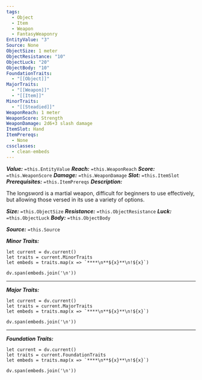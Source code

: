 ```yaml
---
tags:
  - Object
  - Item
  - Weapon
  - FantasyWeaponry
EntityValue: "3"
Source: None
ObjectSize: 1 meter
ObjectResistance: "10"
ObjectLuck: "20"
ObjectBody: "10"
FoundationTraits:
  - "[[Object]]"
MajorTraits:
  - "[[Weapon]]"
  - "[[Item]]"
MinorTraits:
  - "[[Steadied]]"
WeaponReach: 1 meter
WeaponScore: Strength
WeaponDamage: 2d6+3 slash damage
ItemSlot: Hand
ItemPrereqs:
  - None
cssclasses:
  - clean-embeds
---
```

***Value:*** `=this.EntityValue`
***Reach:*** `=this.WeaponReach`
***Score:*** `=this.WeaponScore`
***Damage:*** `=this.WeaponDamage`
***Slot:*** `=this.ItemSlot`
***Prerequisites:*** `=this.ItemPrereqs`
***Description:***

The longsword is a martial weapon, difficult for beginners to use effectively, but allowing those versed in its use a variety of options.

***Size:*** `=this.ObjectSize`
***Resistance:*** `=this.ObjectResistance`
***Luck:*** `=this.ObjectLuck`
***Body:*** `=this.ObjectBody`

***Source:*** `=this.Source`

***Minor Traits:***
```dataviewjs
let current = dv.current()
let traits = current.MinorTraits
let embeds = traits.map(x => `****\n**${x}**\n!${x}`)

dv.span(embeds.join('\n'))
```
****

***Major Traits:***
```dataviewjs
let current = dv.current()
let traits = current.MajorTraits
let embeds = traits.map(x => `****\n**${x}**\n!${x}`)

dv.span(embeds.join('\n'))
```
****

***Foundation Traits:***
```dataviewjs
let current = dv.current()
let traits = current.FoundationTraits
let embeds = traits.map(x => `****\n**${x}**\n!${x}`)

dv.span(embeds.join('\n'))
```
